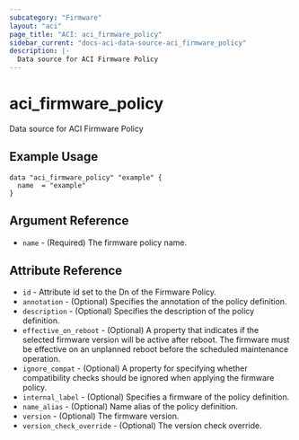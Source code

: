 ```yaml
---
subcategory: "Firmware"
layout: "aci"
page_title: "ACI: aci_firmware_policy"
sidebar_current: "docs-aci-data-source-aci_firmware_policy"
description: |-
  Data source for ACI Firmware Policy
---
```


# aci_firmware_policy

Data source for ACI Firmware Policy

## Example Usage

```hcl
data "aci_firmware_policy" "example" {
  name  = "example"
}
```

## Argument Reference

- `name` - (Required) The firmware policy name.

## Attribute Reference

- `id` - Attribute id set to the Dn of the Firmware Policy.
- `annotation` - (Optional) Specifies the annotation of the policy definition.
- `description` - (Optional) Specifies the description of the policy definition.
- `effective_on_reboot` - (Optional) A property that indicates if the selected firmware version will be active after reboot. The firmware must be effective on an unplanned reboot before the scheduled maintenance operation.
- `ignore_compat` - (Optional) A property for specifying whether compatibility checks should be ignored when applying the firmware policy.
- `internal_label` - (Optional) Specifies a firmware of the policy definition.
- `name_alias` - (Optional) Name alias of the policy definition.
- `version` - (Optional) The firmware version.
- `version_check_override` - (Optional) The version check override.
